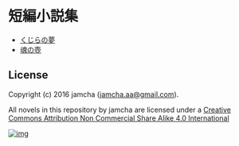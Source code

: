 # 短編小説集

-   [くじらの夢](./ShortShort/blob/master/articles/WhaleDreams.md)
-   [魂の壺](./ShortShort/blob/master/articles/HeroesCoffin.md)

## License

Copyright (c) 2016 jamcha (jamcha.aa@gmail.com).  

All novels in this repository by jamcha are licensed under a [Creative Commons Attribution Non Commercial Share Alike 4.0 International](http://creativecommons.org/licenses/by-nc-sa/4.0/deed)  

[![img](http://i.creativecommons.org/l/by-nc-sa/3.0/80x15.png)](http://creativecommons.org/licenses/by-nc-sa/4.0/deed)